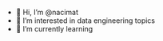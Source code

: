 - 👋 Hi, I’m @nacimat
- 👀 I’m interested in data engineering topics
- 🌱 I’m currently learning 


<!---
nacimat/nacimat is a ✨ special ✨ repository because its `README.md` (this file) appears on your GitHub profile.
You can click the Preview link to take a look at your changes.
--->
